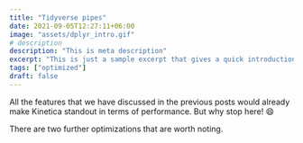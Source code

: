 ```yaml
---
title: "Tidyverse pipes"
date: 2021-09-05T12:27:11+06:00
image: "assets/dplyr_intro.gif"
# description
description: "This is meta description"
excerpt: "This is just a sample excerpt that gives a quick introduction to this post"
tags: ["optimized"]
draft: false
---
```


All the features that we have discussed in the previous posts would already make Kinetica standout in terms of performance. But why stop here! 😄

There are two further optimizations that are worth noting.